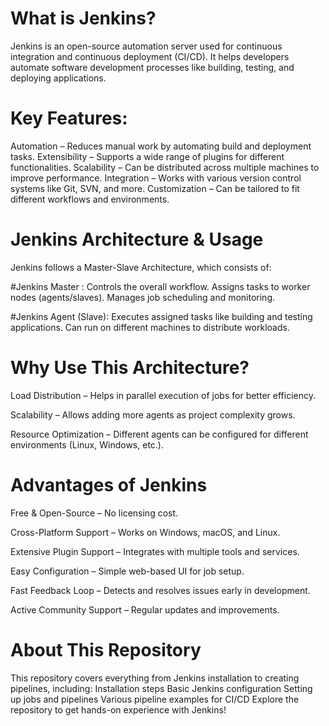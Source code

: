# What is Jenkins?
Jenkins is an open-source automation server used for continuous integration and continuous deployment (CI/CD). 
It helps developers automate software development processes like building, testing, and deploying applications.

# Key Features:
Automation – Reduces manual work by automating build and deployment tasks.
Extensibility – Supports a wide range of plugins for different functionalities.
Scalability – Can be distributed across multiple machines to improve performance.
Integration – Works with various version control systems like Git, SVN, and more.
Customization – Can be tailored to fit different workflows and environments.

# Jenkins Architecture & Usage
Jenkins follows a Master-Slave Architecture, which consists of:

#Jenkins Master :
Controls the overall workflow.
Assigns tasks to worker nodes (agents/slaves).
Manages job scheduling and monitoring.

#Jenkins Agent (Slave):
Executes assigned tasks like building and testing applications.
Can run on different machines to distribute workloads.

# Why Use This Architecture?

Load Distribution – Helps in parallel execution of jobs for better efficiency.

Scalability – Allows adding more agents as project complexity grows.

Resource Optimization – Different agents can be configured for different environments (Linux, Windows, etc.).

# Advantages of Jenkins

Free & Open-Source – No licensing cost.

Cross-Platform Support – Works on Windows, macOS, and Linux.

Extensive Plugin Support – Integrates with multiple tools and services.

Easy Configuration – Simple web-based UI for job setup.

Fast Feedback Loop – Detects and resolves issues early in development.

Active Community Support – Regular updates and improvements.

# About This Repository

This repository covers everything from Jenkins installation to creating pipelines, including:
Installation steps
Basic Jenkins configuration
Setting up jobs and pipelines
Various pipeline examples for CI/CD
Explore the repository to get hands-on experience with Jenkins!

